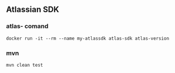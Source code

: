 ## Atlassian SDK

### atlas- comand

```
docker run -it --rm --name my-atlassdk atlas-sdk atlas-version
```

### mvn
```
mvn clean test
```